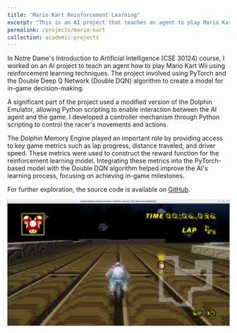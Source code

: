 ```yaml
---
title: "Mario Kart Reinforcement Learning"
excerpt: "This is an AI project that teaches an agent to play Mario Kart Wii via reinforcement learning techniques. The project utilizes PyTorch and the Double Deep Q Network (Double DQN) algorithm to train a model capable of in-game decision making.<br/><img src='/images/mario_kart_ai.png'>"
permalink: /projects/mario-kart
collection: academic-projects
---
```


In Notre Dame's Introduction to Artificial Intelligence (CSE 30124) course, I worked on an AI project to teach an agent how to play Mario Kart Wii using reinforcement learning techniques. The project involved using PyTorch and the Double Deep Q Network (Double DQN) algorithm to create a model for in-game decision-making.

A significant part of the project used a modified version of the Dolphin Emulator, allowing Python scripting to enable interaction between the AI agent and the game. I developed a controller mechanism through Python scripting to control the racer's movements and actions.

The Dolphin Memory Engine played an important role by providing access to key game metrics such as lap progress, distance traveled, and driver speed. These metrics were used to construct the reward function for the reinforcement learning model. Integrating these metrics into the PyTorch-based model with the Double DQN algorithm helped improve the AI's learning process, focusing on achieving in-game milestones.

For further exploration, the source code is available on [GitHub](https://github.com/johnflanagan827/mario-kart-ai).

<img src='/images/mario_kart_ai_large.png'>